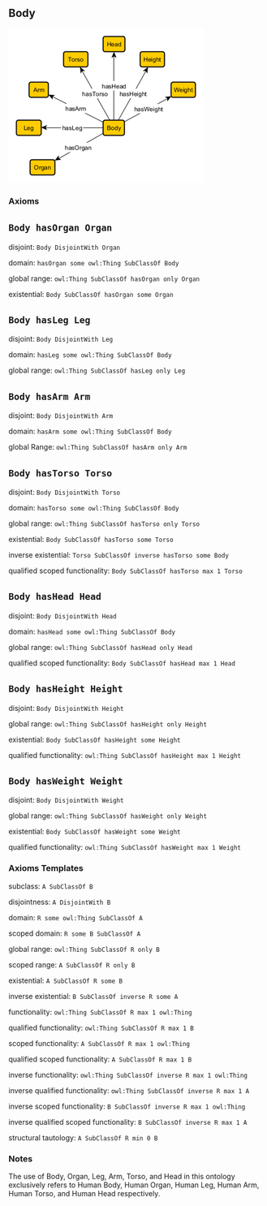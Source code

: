 ## Body
![schema-diagram](Body.png)

### Axioms

## `Body hasOrgan Organ` <br />
disjoint: `Body DisjointWith Organ`

domain: `hasOrgan some owl:Thing SubClassOf Body` <br />

global range: `owl:Thing SubClassOf hasOrgan only Organ` <br />

existential: `Body SubClassOf hasOrgan some Organ` <br />

## `Body hasLeg Leg` <br />
disjoint: `Body DisjointWith Leg`

domain: `hasLeg some owl:Thing SubClassOf Body` <br />

global range: `owl:Thing SubClassOf hasLeg only Leg` <br />

## `Body hasArm Arm` <br />
disjoint: `Body DisjointWith Arm`

domain: `hasArm some owl:Thing SubClassOf Body` <br />

global Range: `owl:Thing SubClassOf hasArm only Arm` <br />

## `Body hasTorso Torso` <br />
disjoint: `Body DisjointWith Torso`

domain: `hasTorso some owl:Thing SubClassOf Body` <br />

global range: `owl:Thing SubClassOf hasTorso only Torso` <br />

existential: `Body SubClassOf hasTorso some Torso` <br />

inverse existential: `Torso SubClassOf inverse hasTorso some Body` <br />

qualified scoped functionality: `Body SubClassOf hasTorso max 1 Torso` <br />

## `Body hasHead Head` <br />
disjoint: `Body DisjointWith Head`

domain: `hasHead some owl:Thing SubClassOf Body` <br />

global range: `owl:Thing SubClassOf hasHead only Head` <br />

qualified scoped functionality: `Body SubClassOf hasHead max 1 Head` <br />

## `Body hasHeight Height` <br />
disjoint: `Body DisjointWith Height`

global range: `owl:Thing SubClassOf hasHeight only Height` <br />

existential: `Body SubClassOf hasHeight some Height` <br />

qualified functionality: `owl:Thing SubClassOf hasHeight max 1 Height` <br />

## `Body hasWeight Weight` <br />
disjoint: `Body DisjointWith Weight`

global range: `owl:Thing SubClassOf hasWeight only Weight` <br />

existential: `Body SubClassOf hasWeight some Weight` <br />

qualified functionality: `owl:Thing SubClassOf hasWeight max 1 Weight` <br />

### Axioms Templates
subclass: `A SubClassOf B` <br />

disjointness: `A DisjointWith B` <br />

domain: `R some owl:Thing SubClassOf A` <br />

scoped domain: `R some B SubClassOf A` <br />

global range: `owl:Thing SubClassOf R only B` <br />

scoped range: `A SubClassOf R only B` <br />

existential: `A SubClassOf R some B` <br />

inverse existential: `B SubClassOf inverse R some A` <br />

functionality: `owl:Thing SubClassOf R max 1 owl:Thing` <br />

qualified functionality: `owl:Thing SubClassOf R max 1 B` <br />

scoped functionality: `A SubClassOf R max 1 owl:Thing` <br />

qualified scoped functionality: `A SubClassOf R max 1 B` <br />

inverse functionality: `owl:Thing SubClassOf inverse R max 1 owl:Thing` <br />

inverse qualified functionality: `owl:Thing SubClassOf inverse R max 1 A` <br />

inverse scoped functionality: `B SubClassOf inverse R max 1 owl:Thing` <br />

inverse qualified scoped functionality: `B SubClassOf inverse R max 1 A` <br />

structural tautology: `A SubClassOf R min 0 B` <br />

### Notes
The use of Body, Organ, Leg, Arm, Torso, and Head in this ontology exclusively refers to Human Body, Human Organ, Human Leg, Human Arm, Human Torso, and Human Head respectively.

